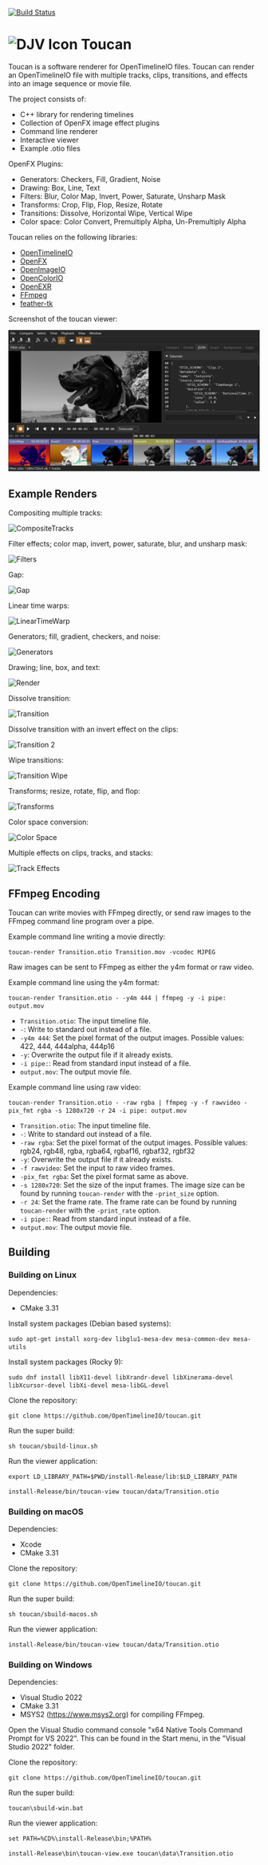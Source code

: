 [![Build Status](https://github.com/OpenTimelineIO/toucan/actions/workflows/ci-workflow.yml/badge.svg)](https://github.com/OpenTimelineIO/toucan/actions/workflows/ci-workflow.yml)

# ![DJV Icon](images/toucan_64.svg) Toucan

Toucan is a software renderer for OpenTimelineIO files. Toucan can render an
OpenTimelineIO file with multiple tracks, clips, transitions, and effects
into an image sequence or movie file.

The project consists of:
* C++ library for rendering timelines
* Collection of OpenFX image effect plugins
* Command line renderer
* Interactive viewer
* Example .otio files

OpenFX Plugins:
* Generators: Checkers, Fill, Gradient, Noise
* Drawing: Box, Line, Text
* Filters: Blur, Color Map, Invert, Power, Saturate, Unsharp Mask
* Transforms: Crop, Flip, Flop, Resize, Rotate
* Transitions: Dissolve, Horizontal Wipe, Vertical Wipe
* Color space: Color Convert, Premultiply Alpha, Un-Premultiply Alpha

Toucan relies on the following libraries:
* [OpenTimelineIO](https://github.com/PixarAnimationStudios/OpenTimelineIO)
* [OpenFX](https://github.com/AcademySoftwareFoundation/openfx)
* [OpenImageIO](https://github.com/AcademySoftwareFoundation/OpenImageIO)
* [OpenColorIO](https://github.com/AcademySoftwareFoundation/OpenColorIO)
* [OpenEXR](https://www.openexr.com/)
* [FFmpeg](https://ffmpeg.org)
* [feather-tk](https://github.com/darbyjohnston/feather-tk)

Screenshot of the toucan viewer:

![toucan-view](images/toucan-view-screenshot1.png)


## Example Renders

Compositing multiple tracks:

![CompositeTracks](images/CompositeTracks.png)

Filter effects; color map, invert, power, saturate, blur, and unsharp mask:

![Filters](images/Filter.png)

Gap:

![Gap](images/Gap.png)

Linear time warps:

![LinearTimeWarp](images/LinearTimeWarp.png)

Generators; fill, gradient, checkers, and noise:

![Generators](images/Generator.png)

Drawing; line, box, and text:

![Render](images/Draw.png)

Dissolve transition:

![Transition](images/Transition.png)

Dissolve transition with an invert effect on the clips:

![Transition 2](images/Transition2.png)

Wipe transitions:

![Transition Wipe](images/TransitionWipe.png)

Transforms; resize, rotate, flip, and flop:

![Transforms](images/Transform.png)

Color space conversion:

![Color Space](images/ColorSpace.png)

Multiple effects on clips, tracks, and stacks:

![Track Effects](images/MultipleEffects.png)


## FFmpeg Encoding

Toucan can write movies with FFmpeg directly, or send raw images to the FFmpeg
command line program over a pipe.

Example command line writing a movie directly:
```
toucan-render Transition.otio Transition.mov -vcodec MJPEG
```

Raw images can be sent to FFmpeg as either the y4m format or raw video.

Example command line using the y4m format:
```
toucan-render Transition.otio - -y4m 444 | ffmpeg -y -i pipe: output.mov
```
* `Transition.otio`: The input timeline file.
* `-`: Write to standard out instead of a file.
* `-y4m 444`: Set the pixel format of the output images. Possible values: 422,
444, 444alpha, 444p16
* `-y`: Overwrite the output file if it already exists.
* `-i pipe:`: Read from standard input instead of a file.
* `output.mov`: The output movie file.

Example command line using raw video:
```
toucan-render Transition.otio - -raw rgba | ffmpeg -y -f rawvideo -pix_fmt rgba -s 1280x720 -r 24 -i pipe: output.mov
```
* `Transition.otio`: The input timeline file.
* `-`: Write to standard out instead of a file.
* `-raw rgba`: Set the pixel format of the output images. Possible values:
rgb24, rgb48, rgba, rgba64, rgbaf16, rgbaf32, rgbf32
* `-y`: Overwrite the output file if it already exists.
* `-f rawvideo`: Set the input to raw video frames.
* `-pix_fmt rgba`: Set the pixel format same as above.
* `-s 1280x720`: Set the size of the input frames. The image size
can be found by running `toucan-render` with the `-print_size` option.
* `-r 24`: Set the frame rate. The frame rate can be found by running
`toucan-render` with the `-print_rate` option.
* `-i pipe:`: Read from standard input instead of a file.
* `output.mov`: The output movie file.


## Building

### Building on Linux

Dependencies:
* CMake 3.31

Install system packages (Debian based systems):
```
sudo apt-get install xorg-dev libglu1-mesa-dev mesa-common-dev mesa-utils
```

Install system packages (Rocky 9):
```
sudo dnf install libX11-devel libXrandr-devel libXinerama-devel libXcursor-devel libXi-devel mesa-libGL-devel
```

Clone the repository:
```
git clone https://github.com/OpenTimelineIO/toucan.git
```
Run the super build:
```
sh toucan/sbuild-linux.sh
```
Run the viewer application:
```
export LD_LIBRARY_PATH=$PWD/install-Release/lib:$LD_LIBRARY_PATH
```
```
install-Release/bin/toucan-view toucan/data/Transition.otio
```

### Building on macOS

Dependencies:
* Xcode
* CMake 3.31

Clone the repository:
```
git clone https://github.com/OpenTimelineIO/toucan.git
```
Run the super build:
```
sh toucan/sbuild-macos.sh
```
Run the viewer application:
```
install-Release/bin/toucan-view toucan/data/Transition.otio
```

### Building on Windows

Dependencies:
* Visual Studio 2022
* CMake 3.31
* MSYS2 (https://www.msys2.org) for compiling FFmpeg.

Open the Visual Studio command console "x64 Native Tools Command Prompt for VS 2022".
This can be found in the Start menu, in the "Visual Studio 2022" folder.

Clone the repository:
```
git clone https://github.com/OpenTimelineIO/toucan.git
```
Run the super build:
```
toucan\sbuild-win.bat
```
Run the viewer application:
```
set PATH=%CD%\install-Release\bin;%PATH%
```
```
install-Release\bin\toucan-view.exe toucan\data\Transition.otio
```

